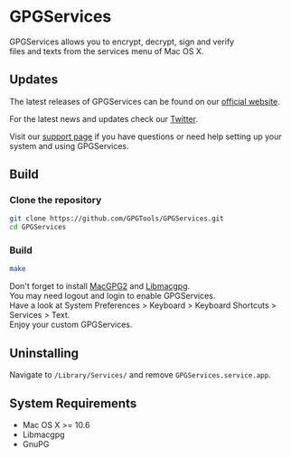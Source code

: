 GPGServices
===========

GPGServices allows you to encrypt, decrypt, sign and verify  
files and texts from the services menu of Mac OS X.

Updates
-------

The latest releases of GPGServices can be found on our [official website](https://gpgtools.org/gpgservices/).

For the latest news and updates check our [Twitter](https://twitter.com/gpgtools).

Visit our [support page](https://gpgtools.tenderapp.com/) if you have questions or need help setting up your system and using GPGServices.


Build
-----

### Clone the repository
```bash
git clone https://github.com/GPGTools/GPGServices.git
cd GPGServices
```

### Build
```bash
make
```


Don't forget to install [MacGPG2](https://github.com/GPGTools/MacGPG2)
and [Libmacgpg](https://github.com/GPGTools/Libmacgpg).  
You may need logout and login to enable GPGServices.  
Have a look at System Preferences > Keyboard > Keyboard Shortcuts > Services > Text.  
Enjoy your custom GPGServices.


Uninstalling
------------

Navigate to `/Library/Services/` and remove `GPGServices.service.app`.


System Requirements
-------------------

* Mac OS X >= 10.6
* Libmacgpg
* GnuPG
